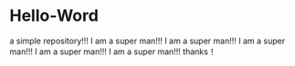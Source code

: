 # Hello-Word
a  simple repository!!!
I am a super man!!!
I am a super man!!!
I am a super man!!!
I am a super man!!!
I am a super man!!!
thanks！

